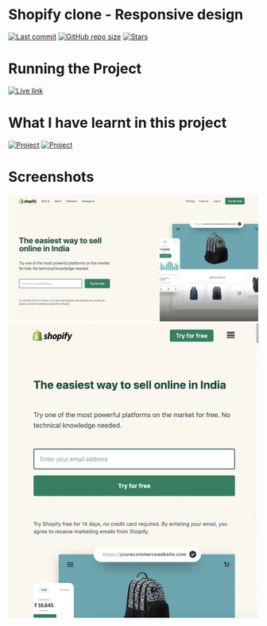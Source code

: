 # Shopify clone - Responsive design

[![Last commit](https://img.shields.io/github/last-commit/iamkabilash/shopify-clone?style=flat-square)](#)
[![GitHub repo size](https://img.shields.io/github/repo-size/iamkabilash/shopify-clone?style=flat-square)](#)
[![Stars](https://img.shields.io/github/stars/iamkabilash/shopify-clone?style=social)](#)

# Running the Project
[![Live link](https://img.shields.io/badge/Live%20link-Click%20here-blue?style=for-the-badge&logo=appveyor)](https://shopify-clone-kabilash.netlify.app)

# What I have learnt in this project
[![Project](https://img.shields.io/badge/HTML-red?style=for-the-badge&logo=appveyor)](#)
[![Project](https://img.shields.io/badge/Tailwind%20CSS-blue?style=for-the-badge&logo=appveyor)](#)

# Screenshots
![](./screenshots/desktop.png)
![](./screenshots/mobile.png)